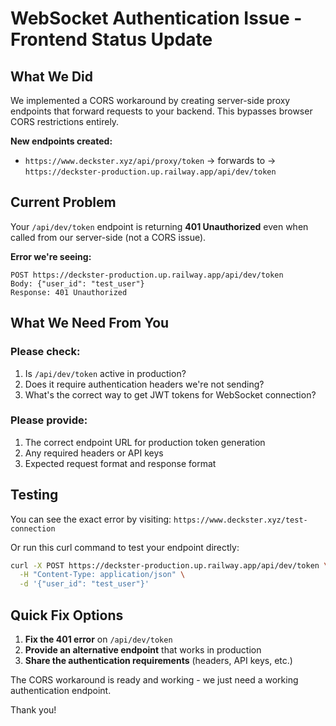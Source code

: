# WebSocket Authentication Issue - Frontend Status Update

## What We Did
We implemented a CORS workaround by creating server-side proxy endpoints that forward requests to your backend. This bypasses browser CORS restrictions entirely.

**New endpoints created:**
- `https://www.deckster.xyz/api/proxy/token` → forwards to → `https://deckster-production.up.railway.app/api/dev/token`

## Current Problem
Your `/api/dev/token` endpoint is returning **401 Unauthorized** even when called from our server-side (not a CORS issue).

**Error we're seeing:**
```
POST https://deckster-production.up.railway.app/api/dev/token
Body: {"user_id": "test_user"}
Response: 401 Unauthorized
```

## What We Need From You

### Please check:
1. Is `/api/dev/token` active in production?
2. Does it require authentication headers we're not sending?
3. What's the correct way to get JWT tokens for WebSocket connection?

### Please provide:
1. The correct endpoint URL for production token generation
2. Any required headers or API keys
3. Expected request format and response format

## Testing
You can see the exact error by visiting:
`https://www.deckster.xyz/test-connection`

Or run this curl command to test your endpoint directly:
```bash
curl -X POST https://deckster-production.up.railway.app/api/dev/token \
  -H "Content-Type: application/json" \
  -d '{"user_id": "test_user"}'
```

## Quick Fix Options
1. **Fix the 401 error** on `/api/dev/token` 
2. **Provide an alternative endpoint** that works in production
3. **Share the authentication requirements** (headers, API keys, etc.)

The CORS workaround is ready and working - we just need a working authentication endpoint.

Thank you!